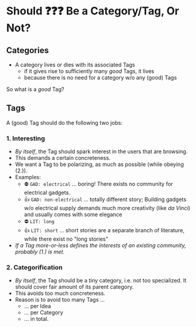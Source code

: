 # Should :question::question::question: Be a Category/Tag, Or Not?
## Categories
- A category lives or dies with its associated Tags
  - if it gives rise to sufficiently many *good* Tags, it lives
  - because there is no need for a category w/o any (good) Tags

So what is a *good* Tag?
## Tags
A (good) Tag should do the following two jobs:
### 1. Interesting
- *By itself*, the Tag should spark interest in the users that are browsing.
- This demands a certain concreteness.
- We want a Tag to be polarizing, as much as possible (while obeying (2.)).
- Examples:
  - :no_entry: `GAD: electrical` ... boring! There exists no community for electrical gadgets.
  - :thumbsup: `GAD: non-electrical` ... totally different story; Building gadgets w/o electrical supply demands much more creativity (like *da Vinci*) and usually comes with some elegance 
  - :no_entry: `LIT: long`
  - :thumbsup: `LIT: short` ... short stories are a separate branch of literature, while there exist no "long stories"
- *If a Tag more-or-less defines the interests of an existing community, probably (1.) is met.*
### 2. Categorification
- *By itself*, the Tag should be a tiny category, i.e. not too specialized.
  It should cover fair amount of its parent category.
- This avoids too much concreteness.
- Reason is to avoid too many Tags ...
  - ... per Idea
  - ... per Category
  - ... in total.
